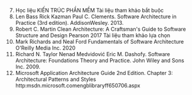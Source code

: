 7. Học liệu KIẾN TRÚC PHẦN MỀM
Tài liệu tham khảo bắt buộc
1. Len Bass Rick Kazman Paul C. Clements. Software Architecture in Practice (3rd edition). AddisonWesley. 2013.
2. Robert C. Martin Clean Architecture: A Craftsman\'s Guide to Software Structure and Design Pearson 2017
Tài liệu tham khảo lựa chọn
3. Mark Richards and Neal Ford Fundamentals of Software Architecture O\'Reilly Media Inc. 2020
4. Richard N. Taylor Nenad Medvidović Eric M. Dashofy. Software Architecture: Foundations Theory and Practice. John Wiley and Sons Inc. 2009.
5. Microsoft Application Architecture Guide 2nd Edition. Chapter 3: Architectural Patterns and Styles http:msdn.microsoft.comengblibraryff650706.aspx
